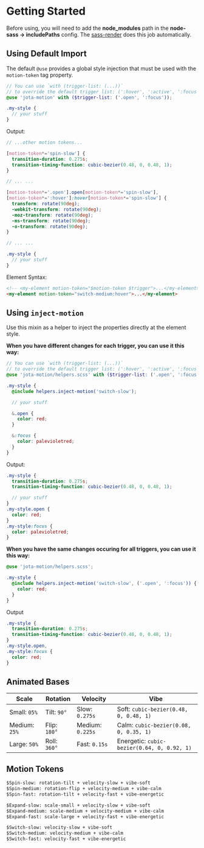 # Getting Started

Before using, you will need to add the **node_modules** path in the **node-sass -> includePaths** config. The
[sass-render](https://github.com/Meiuca/sass-render) does this job automatically.

## Using Default Import

The default `@use` provides a global style injection that must be used with the `motion-token` tag property.

```scss
// You can use `with (trigger-list: (...))`
// to override the default trigger list: (':hover', ':active', ':focus')
@use 'jota-motion' with ($trigger-list: ('.open', ':focus'));

.my-style {
  // your stuff
}
```

Output:

```scss
// ...other motion tokens...

[motion-token*='spin-slow'] {
  transition-duration: 0.275s;
  transition-timing-function: cubic-bezier(0.48, 0, 0.48, 1);
}

// ... ...

[motion-token*='.open'].open[motion-token*='spin-slow'],
[motion-token*=':hover']:hover[motion-token*='spin-slow'] {
  transform: rotate(90deg);
  -webkit-transform: rotate(90deg);
  -moz-transform: rotate(90deg);
  -ms-transform: rotate(90deg);
  -o-transform: rotate(90deg);
}

// ... ...

.my-style {
  // your stuff
}
```

Element Syntax:

```html
<!-- <my-element motion-token="$motion-token $trigger">...</my-element> -->
<my-element motion-token="switch-medium:hover">...</my-element>
```

## Using `inject-motion`

Use this mixin as a helper to inject the properties directly at the element style.

**When you have different changes for each trigger, you can use it this way:**

```scss
// You can use `with (trigger-list: (...))`
// to override the default trigger list: (':hover', ':active', ':focus')
@use 'jota-motion/helpers.scss' with ($trigger-list: ('.open', ':focus'));

.my-style {
  @include helpers.inject-motion('switch-slow');

  // your stuff

  &.open {
    color: red;
  }

  &:focus {
    color: palevioletred;
  }
}
```

Output:

```scss
.my-style {
  transition-duration: 0.275s;
  transition-timing-function: cubic-bezier(0.48, 0, 0.48, 1);

  // your stuff
}
.my-style.open {
  color: red;
}
.my-style:focus {
  color: palevioletred;
}
```

**When you have the same changes occuring for all triggers, you can use it this way:**

```scss
@use 'jota-motion/helpers.scss';

.my-style {
  @include helpers.inject-motion('switch-slow', ('.open', ':focus')) {
    color: red;
  }
}
```

Output

```scss
.my-style {
  transition-duration: 0.275s;
  transition-timing-function: cubic-bezier(0.48, 0, 0.48, 1);
}
.my-style.open,
.my-style:focus {
  color: red;
}
```

## Animated Bases

| Scale         | Rotation     | Velocity         | Vibe                                        |
| ------------- | ------------ | ---------------- | ------------------------------------------- |
| Small: `05%`  | Tilt: `90°`  | Slow: `0.275s`   | Soft: `cubic-bezier(0.48, 0, 0.48, 1)`      |
| Medium: `25%` | Flip: `180°` | Medium: `0.225s` | Calm: `cubic-bezier(0.08, 0, 0.35, 1)`      |
| Large: `50%`  | Roll: `360°` | Fast: `0.15s`    | Energetic: `cubic-bezier(0.64, 0, 0.92, 1)` |

## Motion Tokens

```txt
$Spin-slow: rotation-tilt + velocity-slow + vibe-soft
$Spin-medium: rotation-flip + velocity-medium + vibe-calm
$Spin-fast: rotation-tilt + velocity-fast + vibe-energetic

$Expand-slow: scale-small + velocity-slow + vibe-soft
$Expand-medium: scale-medium + velocity-medium + vibe-calm
$Expand-fast: scale-large + velocity-fast + vibe-energetic

$Switch-slow: velocity-slow + vibe-soft
$Switch-medium: velocity-medium + vibe-calm
$Switch-fast: velocity-fast + vibe-energetic
```
